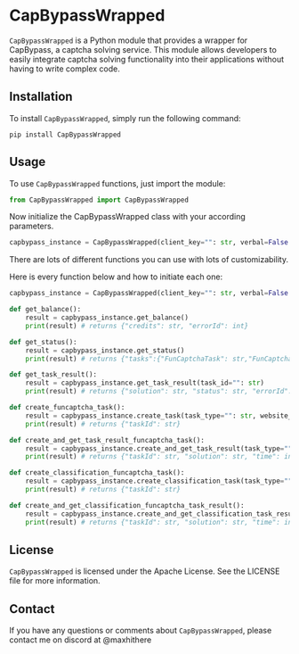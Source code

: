# CapBypassWrapped

`CapBypassWrapped` is a Python module that provides a wrapper for CapBypass, a captcha solving service. This module allows developers to easily integrate captcha solving functionality into their applications without having to write complex code.

## Installation

To install `CapBypassWrapped`, simply run the following command:

```
pip install CapBypassWrapped
```

## Usage

To use `CapBypassWrapped` functions, just import the module:

```python
from CapBypassWrapped import CapBypassWrapped
```

Now initialize the CapBypassWrapped class with your according parameters.

```python
capbypass_instance = CapBypassWrapped(client_key="": str, verbal=False: bool, custom_http_client=None: any)
```

There are lots of different functions you can use with lots of customizability.

Here is every function below and how to initiate each one:

```python
capbypass_instance = CapBypassWrapped(client_key="": str, verbal=False: bool, custom_http_client=None: any)

def get_balance():
    result = capbypass_instance.get_balance()
    print(result) # returns {"credits": str, "errorId": int}

def get_status():
    result = capbypass_instance.get_status()
    print(result) # returns {"tasks":{"FunCaptchaTask": str,"FunCaptchaClassification": str},"problems": dict}

def get_task_result():
    result = capbypass_instance.get_task_result(task_id="": str) 
    print(result) # returns {"solution": str, "status": str, "errorId": int}  

def create_funcaptcha_task():
    result = capbypass_instance.create_task(task_type="": str, website_url="": str, website_public_key="": str) # optional - blob: str
    print(result) # returns {"taskId": str}  

def create_and_get_task_result_funcaptcha_task():
    result = capbypass_instance.create_and_get_task_result(task_type="": str, website_url="": str, website_pub_key="": str, website_subdomain="", delay=5: int) # optional - blob: str
    print(result) # returns {"taskId": str, "solution": str, "time": int} 

def create_classification_funcaptcha_task():
    result = capbypass_instance.create_classification_task(task_type="": str, image="": str, question="": str)
    print(result) # returns {"taskId": str}  

def create_and_get_classification_funcaptcha_task_result():
    result = capbypass_instance.create_and_get_classification_task_result(task_type="": str, image="": str, question="": str, delay=5: int)
    print(result) # returns {"taskId": str, "solution": str, "time": int} 

```

## License

`CapBypassWrapped` is licensed under the Apache License. See the LICENSE file for more information.

## Contact

If you have any questions or comments about `CapBypassWrapped`, please contact me on discord at @maxhithere
